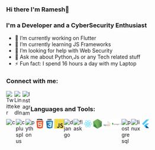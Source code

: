 ### Hi there I'm Ramesh👋

### I'm a Developer and a CyberSecurity Enthusiast

- 🔭 I’m currently working on Flutter
- 🌱 I’m currently learning JS Frameworks
- 🤔 I’m looking for help with Web Security
- 💬 Ask me about Python,Js or  any Tech related stuff
- ⚡ Fun fact: I spend 16 hours a day with my Laptop

### Connect with me:

[<img align="left" alt="Twitter" width="22px" src="https://cdn.jsdelivr.net/npm/simple-icons@v3/icons/twitter.svg" />][twitter]
[<img align="left" alt="LinkedIn" width="22px" src="https://cdn.jsdelivr.net/npm/simple-icons@v3/icons/linkedin.svg" />][linkedin]
[<img align="left" alt="Instagram" width="22px" src="https://cdn.jsdelivr.net/npm/simple-icons@v3/icons/instagram.svg" />][instagram]
<br/>
### Languages and Tools:
<img src="https://devicons.github.io/devicon/devicon.git/icons/c/c-original.svg" alt="c" align="left" width="26px" />
<img src="https://devicons.github.io/devicon/devicon.git/icons/cplusplus/cplusplus-original.svg" alt="cplusplus" align="left" width="26px"/>
 <img src="https://devicons.github.io/devicon/devicon.git/icons/python/python-original.svg" alt="python" align="left" width="26px"/>
<img align="left" alt="HTML5" width="26px" src="https://raw.githubusercontent.com/github/explore/80688e429a7d4ef2fca1e82350fe8e3517d3494d/topics/html/html.png" />
<img align="left" alt="CSS3" width="26px" src="https://raw.githubusercontent.com/github/explore/80688e429a7d4ef2fca1e82350fe8e3517d3494d/topics/css/css.png" />
<img align="left" alt="JavaScript" width="26px" src="https://raw.githubusercontent.com/github/explore/80688e429a7d4ef2fca1e82350fe8e3517d3494d/topics/javascript/javascript.png" />
<img src="https://devicons.github.io/devicon/devicon.git/icons/django/django-original.svg" alt="django" align="left" width="26px"/> 
<img src="https://www.vectorlogo.zone/logos/pocoo_flask/pocoo_flask-icon.svg" alt="flask" align="left" width="26px"/>
<img align="left" alt="React" width="26px" src="https://raw.githubusercontent.com/github/explore/80688e429a7d4ef2fca1e82350fe8e3517d3494d/topics/react/react.png" />
<img align="left" alt="Node.js" width="26px" src="https://raw.githubusercontent.com/github/explore/80688e429a7d4ef2fca1e82350fe8e3517d3494d/topics/nodejs/nodejs.png" />
<img align="left" alt="MySQL" width="26px" src="https://raw.githubusercontent.com/github/explore/80688e429a7d4ef2fca1e82350fe8e3517d3494d/topics/mysql/mysql.png" />
<img align="left" alt="MongoDB" width="26px" src="https://raw.githubusercontent.com/github/explore/80688e429a7d4ef2fca1e82350fe8e3517d3494d/topics/mongodb/mongodb.png" />
<img src="https://devicons.github.io/devicon/devicon.git/icons/postgresql/postgresql-original-wordmark.svg" alt="postgresql" align="left" width="26px"/>
<img src="https://devicons.github.io/devicon/devicon.git/icons/linux/linux-original.svg" alt="linux" align="left" width="26px"/>
<img align="left" alt="HTML5" width="26px" src="https://raw.githubusercontent.com/github/explore/80688e429a7d4ef2fca1e82350fe8e3517d3494d/topics/flutter/flutter.png" />

<br />
<br />

[twitter]: https://twitter.com/rameshkumar__rk
[instagram]: https://instagram.com/rameshkumar__rk
[linkedin]: https://linkedin.com/in/rameshkumar-rk
